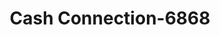 ---
f_zip-code: 97303
f_state-code: OR
title: Cash Connection-6868
f_phone: 503-393-8669
f_city-only: Keizer
f_address: 4376 River Road North Keizer
f_location-unique-id: '6868'
slug: cash-connection-6868
updated-on: '2024-05-30T13:46:58.046Z'
created-on: '2024-05-30T13:36:59.803Z'
published-on: '2024-05-30T13:54:32.469Z'
f_city-state: cms/city/keizer-or.md
f_company: cms/company/cash-connection.md
f_state: cms/state/oregon.md
layout: '[payday-loan].html'
tags: payday-loan
---